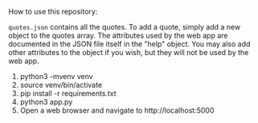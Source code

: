 How to use this repository:

`quotes.json` contains all the quotes. To add a quote, simply add a new object to the quotes array. The attributes used by the web app are documented in the JSON file itself in the "help" object.  You may also add other attributes to the object if you wish, but they will not be used by the web app.

1. python3 -mvenv venv
2. source venv/bin/activate
3. pip install -r requirements.txt
4. python3 app.py
5. Open a web browser and navigate to http://localhost:5000


